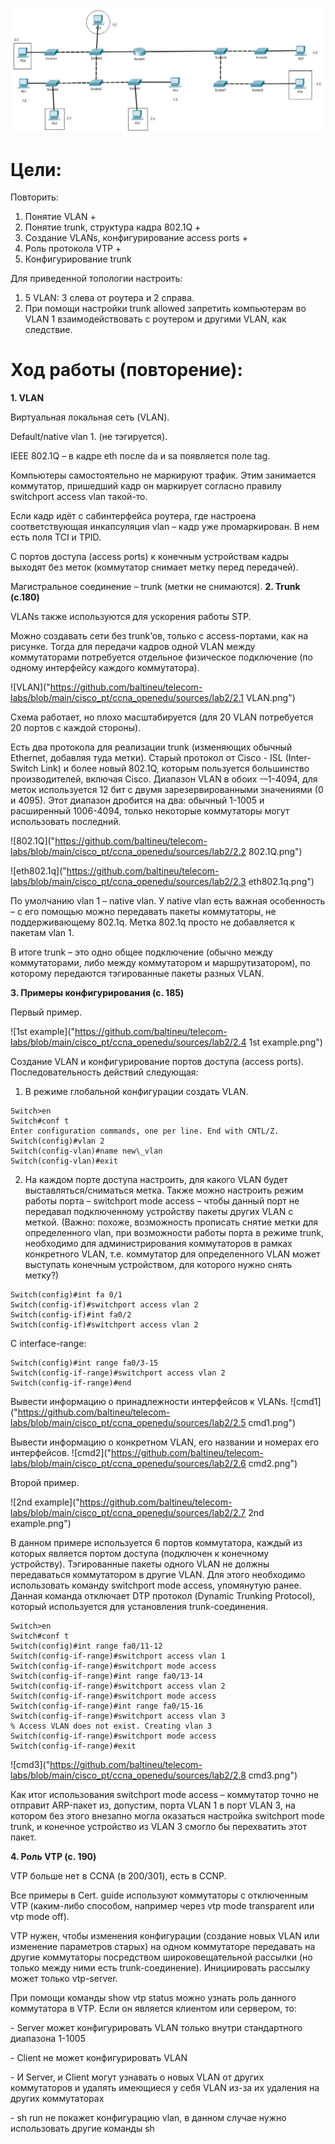 ![Топология](https://github.com/baltineu/telecom-labs/blob/main/cisco_pt/ccna_openedu/sources/topology2.PNG)

# Цели:
Повторить:

1) Понятие VLAN +
1) Понятие trunk, структура кадра 802.1Q +
1) Создание VLANs, конфигурирование access ports +
1) Роль протокола VTP +
1) Конфигурирование trunk

Для приведенной топологии настроить:

1) 5 VLAN: 3 слева от роутера и 2 справа. 
1) При помощи настройки trunk allowed запретить компьютерам во VLAN 1 взаимодействовать с роутером и другими VLAN, как следствие.
# Ход работы (повторение):
**1. VLAN**

Виртуальная локальная сеть (VLAN). 

Default/native vlan 1. (не тэгируется).

IEEE 802.1Q – в кадре eth после da и sa появляется поле tag.

Компьютеры самостоятельно не маркируют трафик. Этим занимается коммутатор, пришедший кадр он маркирует согласно правилу switchport access vlan такой-то.

Если кадр идёт с сабинтерфейса роутера, где настроена соответствующая инкапсуляция vlan – кадр уже промаркирован. В нем есть поля TCI и TPID.

С портов доступа (access ports) к конечным устройствам кадры выходят без меток (коммутатор снимает метку перед передачей).

Магистральное соединение – trunk (метки не снимаются). 
**2. Trunk (с.180)**

VLANs также используются для ускорения работы STP.

Можно создавать сети без trunk’ов, только с access-портами, как на рисунке. Тогда для передачи кадров одной VLAN между коммутаторами потребуется отдельное физическое подключение (по одному интерфейсу каждого коммутатора).

![VLAN]("https://github.com/baltineu/telecom-labs/blob/main/cisco_pt/ccna_openedu/sources/lab2/2.1 VLAN.png")

Схема работает, но плохо масштабируется (для 20 VLAN потребуется 20 портов с каждой стороны). 

Есть два протокола для реализации trunk (изменяющих обычный Ethernet, добавляя туда метки). Старый протокол от Cisco - ISL (Inter-Switch Link) и более новый 802.1Q, которым пользуется большинство производителей, включая Cisco. Диапазон VLAN в обоих -–1-4094, для меток используется 12 бит с двумя зарезервированными значениями (0 и 4095). Этот диапазон дробится на два: обычный 1-1005 и расширенный 1006-4094, только некоторые коммутаторы могут использовать последний. 

![802.1Q]("https://github.com/baltineu/telecom-labs/blob/main/cisco_pt/ccna_openedu/sources/lab2/2.2 802.1Q.png")

![eth802.1q]("https://github.com/baltineu/telecom-labs/blob/main/cisco_pt/ccna_openedu/sources/lab2/2.3 eth802.1q.png")

По умолчанию vlan 1 – native vlan. У native vlan есть важная особенность – с его помощью можно передавать пакеты коммутаторы, не поддерживающему 802.1q. Метка 802.1q просто не добавляется к пакетам vlan 1.

В итоге trunk – это одно общее подключение (обычно между коммутаторами, либо между коммутатором и маршрутизатором), по которому передаются тэгированные пакеты разных VLAN.  

**3. Примеры конфигурирования (с. 185)**

Первый пример.

![1st example]("https://github.com/baltineu/telecom-labs/blob/main/cisco_pt/ccna_openedu/sources/lab2/2.4 1st example.png")

Создание VLAN и конфигурирование портов доступа (access ports).
Последовательность действий следующая:

1) В режиме глобальной конфигурации создать VLAN.

```
Switch>en
Switch#conf t
Enter configuration commands, one per line. End with CNTL/Z.
Switch(config)#vlan 2
Switch(config-vlan)#name new\_vlan
Switch(config-vlan)#exit
```

2) На каждом порте доступа настроить, для какого VLAN будет выставляться/сниматься метка. Также можно настроить режим работы порта – switchport mode access – чтобы данный порт не передавал подключенному устройству пакеты других VLAN с меткой. (Важно: похоже, возможность прописать снятие метки для определенного vlan, при возможности работы порта в режиме trunk, необходимо для администрирования коммутаторов в рамках конкретного VLAN, т.е. коммутатор для определенного VLAN может выступать конечным устройством, для которого нужно снять метку?)

```
Switch(config)#int fa 0/1
Switch(config-if)#switchport access vlan 2
Switch(config-if)#int fa0/2
Switch(config-if)#switchport access vlan 2
```

С interface-range:

```
Switch(config)#int range fa0/3-15
Switch(config-if-range)#switchport access vlan 2
Switch(config-if-range)#end
```

Вывести информацию о принадлежности интерфейсов к VLANs.
![cmd1]("https://github.com/baltineu/telecom-labs/blob/main/cisco_pt/ccna_openedu/sources/lab2/2.5 cmd1.png")

Вывести информацию о конкретном VLAN, его названии и номерах его интерфейсов.
![cmd2]("https://github.com/baltineu/telecom-labs/blob/main/cisco_pt/ccna_openedu/sources/lab2/2.6 cmd2.png")

Второй пример.

![2nd example]("https://github.com/baltineu/telecom-labs/blob/main/cisco_pt/ccna_openedu/sources/lab2/2.7 2nd example.png")

В данном примере используется 6 портов коммутатора, каждый из которых является портом доступа (подключен к конечному устройству). Тэгированные пакеты одного VLAN не должны передаваться коммутатором в другие VLAN. Для этого необходимо использовать команду switchport mode access, упомянутую ранее. Данная команда отключает DTP протокол (Dynamic Trunking Protocol), который используется для установления trunk-соединения.

```
Switch>en
Switch#conf t
Switch(config)#int range fa0/11-12
Switch(config-if-range)#switchport access vlan 1
Switch(config-if-range)#switchport mode access
Switch(config-if-range)#int range fa0/13-14
Switch(config-if-range)#switchport access vlan 2
Switch(config-if-range)#switchport mode access
Switch(config-if-range)#int range fa0/15-16
Switch(config-if-range)#switchport access vlan 3
% Access VLAN does not exist. Creating vlan 3
Switch(config-if-range)#switchport mode access
Switch(config-if-range)#exit
```

![cmd3]("https://github.com/baltineu/telecom-labs/blob/main/cisco_pt/ccna_openedu/sources/lab2/2.8 cmd3.png")

Как итог использования switchport mode access – коммутатор точно не отправит ARP-пакет из, допустим, порта VLAN 1 в порт VLAN 3, на котором без этого внезапно могла оказаться настройка switchport mode trunk, и конечное устройство из VLAN 3 смогло бы перехватить этот пакет.

**4. Роль VTP (с. 190)**

VTP больше нет в CCNA (в 200/301), есть в CCNP.

Все примеры в Cert. guide используют коммутаторы с отключенным VTP (каким-либо способом, например через vtp mode transparent или vtp mode off). 

VTP нужен, чтобы изменения конфигурации (создание новых VLAN или изменение параметров старых) на одном коммутаторе передавать на другие коммутаторы посредством широковещательной рассылки (но только между ними есть trunk-соединение). Инициировать рассылку может только vtp-server.

При помощи команды show vtp status можно узнать роль данного коммутатора в VTP. Если он является клиентом или сервером, то:

\- Server может конфигурировать VLAN только внутри стандартного диапазона 1-1005

\- Client не может конфигурировать VLAN

\- И Server, и Client могут узнавать о новых VLAN от других коммутаторов и удалять имеющиеся у себя VLAN из-за их удаления на других коммутаторах

\- sh run не покажет конфигурацию vlan, в данном случае нужно использовать другие команды sh
